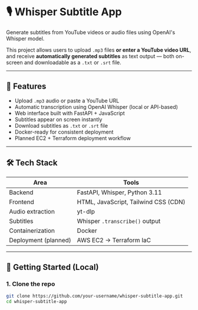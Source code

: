 # 🎙 Whisper Subtitle App

Generate subtitles from YouTube videos or audio files using OpenAI's Whisper model.

This project allows users to upload `.mp3` files **or enter a YouTube video URL**, and receive **automatically generated subtitles** as text output — both on-screen and downloadable as a `.txt` or `.srt` file.

---

## 🚀 Features

- Upload `.mp3` audio or paste a YouTube URL
- Automatic transcription using OpenAI Whisper (local or API-based)
- Web interface built with FastAPI + JavaScript
- Subtitles appear on screen instantly
- Download subtitles as `.txt` or `.srt` file
- Docker-ready for consistent deployment
- Planned EC2 + Terraform deployment workflow

---

## 🛠 Tech Stack

| Area | Tools |
|------|-------|
| Backend | FastAPI, Whisper, Python 3.11 |
| Frontend | HTML, JavaScript, Tailwind CSS (CDN) |
| Audio extraction | yt-dlp |
| Subtitles | Whisper `.transcribe()` output |
| Containerization | Docker |
| Deployment (planned) | AWS EC2 → Terraform IaC |

---

## 🧪 Getting Started (Local)

### 1. Clone the repo

```bash
git clone https://github.com/your-username/whisper-subtitle-app.git
cd whisper-subtitle-app
